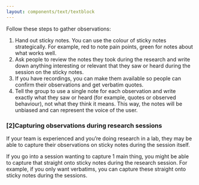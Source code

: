 ```yaml
---
layout: components/text/textblock
---
```

Follow these steps to gather observations:
1. Hand out sticky notes. You can use the colour of sticky notes strategically. For example, red to note pain points, green for notes about what works well. 
2. Ask people to review the notes they took during the research and write down anything interesting or relevant that they saw or heard during the session on the sticky notes.
3. If you have recordings, you can make them available so people can confirm their observations and get verbatim quotes.
4. Tell the group to use a single note for each observation and write exactly what they saw or heard (for example, quotes or observed behaviour), not what they think it means. This way, the notes will be unbiased and can represent the voice of the user.

### [2]Capturing observations during research sessions

If your team is experienced and you’re doing research in a lab, they may be able to capture their observations on sticky notes during the session itself.

If you go into a session wanting to capture 1 main thing, you might be able to capture that straight onto sticky notes during the research session. For example, if you only want verbatims, you can capture these straight onto sticky notes during the sessions. 
